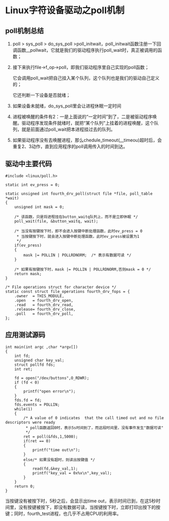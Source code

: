 # Linux字符设备驱动之poll机制 #

## poll机制总结 ##

1. poll > sys_poll > do_sys_poll >poll_initwait，poll_initwait函数注册一下回调函数__pollwait，它就是我们的驱动程序执行poll_wait时，真正被调用的函数；

2. 接下来执行file->f_op->poll，即我们驱动程序里自己实现的poll函数；

	它会调用poll_wait把自己挂入某个队列，这个队列也是我们的驱动自己定义的；

	它还判断一下设备是否就绪；

3. 如果设备未就绪，do_sys_poll里会让进程休眠一定时间

4. 进程被唤醒的条件有2：一是上面说的“一定时间”到了，二是被驱动程序唤醒。驱动程序发现条件就绪时，就把“某个队列”上挂着的进程唤醒，这个队列，就是前面通过poll_wait把本进程挂过去的队列。

5. 如果驱动程序没有去唤醒进程，那么chedule_timeout(__timeou)超时后，会重复2、3动作，直到应用程序的poll调用传入的时间到达。

## 驱动中主要代码 ##

	#include <linux/poll.h>

	static int ev_press = 0;

    static unsigned int fourth_drv_poll(struct file *file, poll_table *wait)
    {
    	unsigned int mask = 0;
      
    	/* 该函数，只是将进程挂在button_waitq队列上，而不是立即休眠 */
    	poll_wait(file, &button_waitq, wait);  
      
    	/* 当没有按键按下时，即不会进入按键中断处理函数，此时ev_press = 0
     	 * 当按键按下时，就会进入按键中断处理函数，此时ev_press被设置为1
     	 */
    	if(ev_press)
    	{
    		mask |= POLLIN | POLLRDNORM;  /* 表示有数据可读 */
    	}  
      
    	/* 如果有按键按下时，mask |= POLLIN | POLLRDNORM,否则mask = 0 */
    	return mask;
    }

    /* File operations struct for character device */
    static const struct file_operations fourth_drv_fops = {
    	.owner  = THIS_MODULE,
    	.open   = fourth_drv_open,
    	.read   = fourth_drv_read,
    	.release= fourth_drv_close,
    	.poll   = fourth_drv_poll,
    };


## 应用测试源码 ##

    int main(int argc ,char *argv[])
    {
    	int fd;
    	unsigned char key_val;
    	struct pollfd fds;
    	int ret;
      
    	fd = open("/dev/buttons",O_RDWR);
    	if (fd < 0)
    	{
    		printf("open error\n");
    	}
    	fds.fd = fd;
    	fds.events = POLLIN;
    	while(1)
    	{
    		/* A value of 0 indicates  that the call timed out and no file descriptors were ready 
     	 	 * poll函数返回0时，表示5s时间到了，而这段时间里，没有事件发生"数据可读"
     	 	 */
    		ret = poll(&fds,1,5000);
    		if(ret == 0)
    		{
    			printf("time out\n");
    		}
    		else/* 如果没有超时，则读出按键值 */
    		{
    			read(fd,&key_val,1);
    			printf("key_val = 0x%x\n",key_val);
    		}
    	}  
    	return 0;
    }

当按键没有被按下时，5秒之后，会显示出time out，表示时间已到，在这5秒时间里，没有按键被按下，即没有数据可读，当按键按下时，立即打印出按下的按键；同时，fourth_test进程，也几乎不占用CPU的利用率。